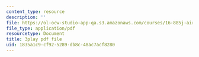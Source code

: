 ```yaml
---
content_type: resource
description: ''
file: https://ol-ocw-studio-app-qa.s3.amazonaws.com/courses/16-885j-aircraft-systems-engineering-fall-2005/1835a1c9cf925289db8c48ac7acf8280_1IJPugWssVs.pdf
file_type: application/pdf
resourcetype: Document
title: 3play pdf file
uid: 1835a1c9-cf92-5289-db8c-48ac7acf8280
---
```


